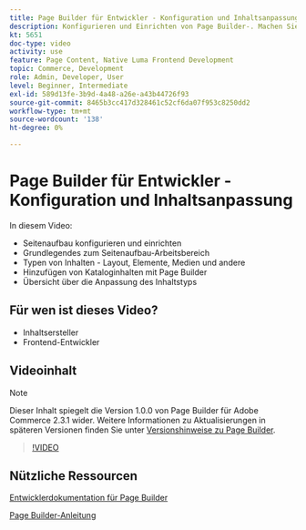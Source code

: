 ```yaml
---
title: Page Builder für Entwickler - Konfiguration und Inhaltsanpassung
description: Konfigurieren und Einrichten von Page Builder-​. Machen Sie sich mit der ​ des Seitenaufbaus vertraut. Verstehen und verwenden Sie Inhaltstypen - Layout, Elemente, Medien und andere ​. Fügen Sie Kataloginhalte mit Page Builder hinzu.
kt: 5651
doc-type: video
activity: use
feature: Page Content, Native Luma Frontend Development
topic: Commerce, Development
role: Admin, Developer, User
level: Beginner, Intermediate
exl-id: 589d13fe-3b9d-4a48-a26e-a43b44726f93
source-git-commit: 8465b3cc417d328461c52cf6da07f953c8250dd2
workflow-type: tm+mt
source-wordcount: '138'
ht-degree: 0%

---
```


# Page Builder für Entwickler - Konfiguration und Inhaltsanpassung

In diesem Video:

- Seitenaufbau konfigurieren und einrichten &#x200B;
- Grundlegendes zum Seitenaufbau-Arbeitsbereich &#x200B;
- Typen von Inhalten - Layout, Elemente, Medien und andere &#x200B;
- Hinzufügen von Kataloginhalten mit Page Builder
- Übersicht über die Anpassung des Inhaltstyps

## Für wen ist dieses Video?

- Inhaltsersteller
- Frontend-Entwickler

## Videoinhalt

>[!NOTE]
>
>Dieser Inhalt spiegelt die Version 1.0.0 von Page Builder für Adobe Commerce 2.3.1 wider. Weitere Informationen zu Aktualisierungen in späteren Versionen finden Sie unter [Versionshinweise zu Page Builder](https://experienceleague.adobe.com/docs/commerce-admin/page-builder/release-notes.html).

>[!VIDEO](https://video.tv.adobe.com/v/35710?quality=12&learn=on)

## Nützliche Ressourcen

[Entwicklerdokumentation für Page Builder](https://developer.adobe.com/commerce/frontend-core/page-builder/)

[Page Builder-Anleitung](https://experienceleague.adobe.com/docs/commerce-admin/page-builder/introduction.html)
